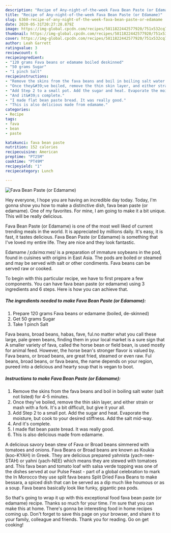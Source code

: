 ```yaml
---
description: "Recipe of Any-night-of-the-week Fava Bean Paste (or Edamame)"
title: "Recipe of Any-night-of-the-week Fava Bean Paste (or Edamame)"
slug: 6360-recipe-of-any-night-of-the-week-fava-bean-paste-or-edamame
date: 2020-05-31T20:27:28.879Z
image: https://img-global.cpcdn.com/recipes/5811822442577920/751x532cq70/fava-bean-paste-or-edamame-recipe-main-photo.jpg
thumbnail: https://img-global.cpcdn.com/recipes/5811822442577920/751x532cq70/fava-bean-paste-or-edamame-recipe-main-photo.jpg
cover: https://img-global.cpcdn.com/recipes/5811822442577920/751x532cq70/fava-bean-paste-or-edamame-recipe-main-photo.jpg
author: Leah Garrett
ratingvalue: 3
reviewcount: 6
recipeingredient:
- "120 grams Fava beans or edamame boiled deskinned"
- "50 grams Sugar"
- "1 pinch Salt"
recipeinstructions:
- "Remove the skins from the fava beans and boil in boiling salt water (salt not listed) for 4-5 minutes."
- "Once they&#39;ve boiled, remove the thin skin layer, and either strain or mash with a fork. It&#39;s a bit difficult, but give it your all."
- "Add Step 2 to a small pot. Add the sugar and heat. Evaporate the moisture, but cook to your desired stiffness. Add the salt mid-way."
- "And it&#39;s complete."
- "I made flat bean paste bread. It was really good."
- "This is also delicious made from edamame."
categories:
- Recipe
tags:
- fava
- bean
- paste

katakunci: fava bean paste 
nutrition: 152 calories
recipecuisine: American
preptime: "PT25M"
cooktime: "PT49M"
recipeyield: "1"
recipecategory: Lunch

---
```



![Fava Bean Paste (or Edamame)](https://img-global.cpcdn.com/recipes/5811822442577920/751x532cq70/fava-bean-paste-or-edamame-recipe-main-photo.jpg)

Hey everyone, I hope you are having an incredible day today. Today, I'm gonna show you how to make a distinctive dish, fava bean paste (or edamame). One of my favorites. For mine, I am going to make it a bit unique. This will be really delicious.

Fava Bean Paste (or Edamame) is one of the most well liked of current trending meals in the world. It is appreciated by millions daily. It's easy, it is fast, it tastes delicious. Fava Bean Paste (or Edamame) is something that I've loved my entire life. They are nice and they look fantastic.

Edamame /ˌɛdəˈmɑːmeɪ/ is a preparation of immature soybeans in the pod, found in cuisines with origins in East Asia. The pods are boiled or steamed and may be served with salt or other condiments. Fava beans can be served raw or cooked.


To begin with this particular recipe, we have to first prepare a few components. You can have fava bean paste (or edamame) using 3 ingredients and 6 steps. Here is how you can achieve that.

<!--inarticleads1-->

##### The ingredients needed to make Fava Bean Paste (or Edamame):

1. Prepare 120 grams Fava beans or edamame (boiled, de-skinned)
1. Get 50 grams Sugar
1. Take 1 pinch Salt


Fava beans, broad beans, habas, fave, ful.no matter what you call these large, pale green beans, finding them in your local market is a sure sign that A smaller variety of fava, called the horse bean or field bean, is used mostly for animal feed. However, the horse bean&#39;s stronger flavor is valued by. Fava beans, or broad beans, are great fried, steamed or even raw. Ful beans, broad beans, or fava beans, the name depends on your region, pureed into a delicious and hearty soup that is vegan to boot. 

<!--inarticleads2-->

##### Instructions to make Fava Bean Paste (or Edamame):

1. Remove the skins from the fava beans and boil in boiling salt water (salt not listed) for 4-5 minutes.
1. Once they&#39;ve boiled, remove the thin skin layer, and either strain or mash with a fork. It&#39;s a bit difficult, but give it your all.
1. Add Step 2 to a small pot. Add the sugar and heat. Evaporate the moisture, but cook to your desired stiffness. Add the salt mid-way.
1. And it&#39;s complete.
1. I made flat bean paste bread. It was really good.
1. This is also delicious made from edamame.


A delicious savory bean stew of Fava or Broad beans simmered with tomatoes and onions. Fava Beans or Broad beans are known as Koukia (koo-KYAH) in Greek. They are delicious prepared yahnista (yach-nee-STAH) or yahni (yach-NEE) which means they are stewed with tomatoes and. This fava bean and tomato loaf with salsa verde topping was one of the dishes served at our Pulse Feast - part of a global celebration to mark the In Morocco they use split fava beans Split Dried Fava Beans to make bessara, a spiced dish that can be served as a dip much like houmous or as a soup. Fava beans basically look like funky, gigantic pea pods. 

So that's going to wrap it up with this exceptional food fava bean paste (or edamame) recipe. Thanks so much for your time. I'm sure that you can make this at home. There's gonna be interesting food in home recipes coming up. Don't forget to save this page on your browser, and share it to your family, colleague and friends. Thank you for reading. Go on get cooking!

